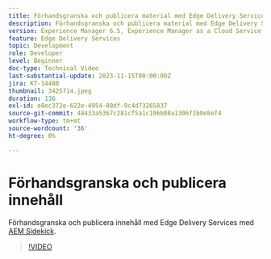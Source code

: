 ```yaml
---
title: Förhandsgranska och publicera material med Edge Delivery Services
description: Förhandsgranska och publicera material med Edge Delivery Services med AEM Sidekick
version: Experience Manager 6.5, Experience Manager as a Cloud Service
feature: Edge Delivery Services
topic: Development
role: Developer
level: Beginner
doc-type: Technical Video
last-substantial-update: 2023-11-15T00:00:00Z
jira: KT-14480
thumbnail: 3425714.jpeg
duration: 136
exl-id: e8ec372e-622e-4954-80df-9c4d73265837
source-git-commit: 48433a5367c281cf5a1c106b08a1306f1b0e8ef4
workflow-type: tm+mt
source-wordcount: '36'
ht-degree: 0%

---
```


# Förhandsgranska och publicera innehåll

Förhandsgranska och publicera innehåll med Edge Delivery Services med [AEM Sidekick](./sidekick.md).

>[!VIDEO](https://video.tv.adobe.com/v/3434713/?learn=on&captions=swe)
